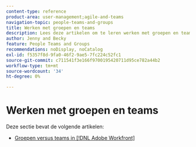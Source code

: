 ```yaml
---
content-type: reference
product-area: user-management;agile-and-teams
navigation-topic: people-teams-and-groups
title: Werken met groepen en teams
description: Lees deze artikelen om te leren werken met groepen en teams in Workfront.
author: Jenny and Becky
feature: People Teams and Groups
recommendations: noDisplay, noCatalog
exl-id: f5357f8d-9fa0-46f2-9ae5-7fc224c52fc1
source-git-commit: c711541f3e166f9700195420711d95ce782a44b2
workflow-type: tm+mt
source-wordcount: '34'
ht-degree: 0%

---
```


# Werken met groepen en teams

Deze sectie bevat de volgende artikelen:

* [Groepen versus teams in  [!DNL Adobe Workfront]](../../people-teams-and-groups/work-with-groups-and-teams/understanding-differences-and-similarities-between-groups-and-teams.md)

